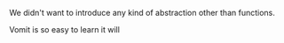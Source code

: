 We didn't want to introduce any kind of abstraction other than functions.

Vomit is so easy to learn it will
